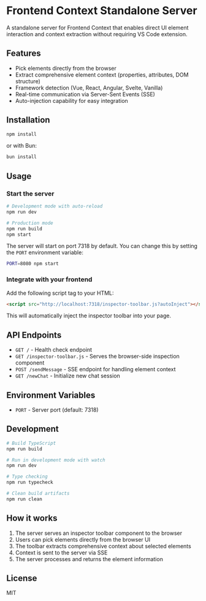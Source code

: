 # Frontend Context Standalone Server

A standalone server for Frontend Context that enables direct UI element interaction and context extraction without requiring VS Code extension.

## Features

- Pick elements directly from the browser
- Extract comprehensive element context (properties, attributes, DOM structure)
- Framework detection (Vue, React, Angular, Svelte, Vanilla)
- Real-time communication via Server-Sent Events (SSE)
- Auto-injection capability for easy integration

## Installation

```bash
npm install
```

or with Bun:

```bash
bun install
```

## Usage

### Start the server

```bash
# Development mode with auto-reload
npm run dev

# Production mode
npm run build
npm start
```

The server will start on port 7318 by default. You can change this by setting the `PORT` environment variable:

```bash
PORT=8080 npm start
```

### Integrate with your frontend

Add the following script tag to your HTML:

```html
<script src="http://localhost:7318/inspector-toolbar.js?autoInject"></script>
```

This will automatically inject the inspector toolbar into your page.

## API Endpoints

- `GET /` - Health check endpoint
- `GET /inspector-toolbar.js` - Serves the browser-side inspection component
- `POST /sendMessage` - SSE endpoint for handling element context
- `GET /newChat` - Initialize new chat session

## Environment Variables

- `PORT` - Server port (default: 7318)

## Development

```bash
# Build TypeScript
npm run build

# Run in development mode with watch
npm run dev

# Type checking
npm run typecheck

# Clean build artifacts
npm run clean
```

## How it works

1. The server serves an inspector toolbar component to the browser
2. Users can pick elements directly from the browser UI
3. The toolbar extracts comprehensive context about selected elements
4. Context is sent to the server via SSE
5. The server processes and returns the element information

## License

MIT